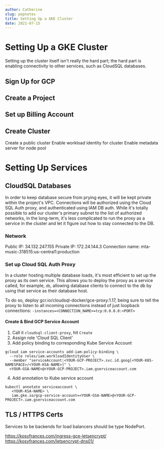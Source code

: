 ```yaml
---
author: Catherine
slug: pepnotes
title: Setting Up a GKE Cluster
date: 2021-07-15
---
```


# Setting Up a GKE Cluster

Setting up the cluster itself isn't really the hard part; the hard part is enabling connectivity to other services, such as CloudSQL databases.

## Sign Up for GCP

## Create a Project

## Set up Billing Account

## Create Cluster

Create a public cluster
Enable workload identity for cluster
Enable metadata server for node pool

# Setting Up Services

## CloudSQL Databases

In order to keep database secure from prying eyes, it will be kept private within the project's VPC.
Connections will be authorized using the Cloud SQL Auth proxy, and authenticated using IAM DB auth. While it's totally possible to add our cluster's primary subnet to the list of authorized networks, in the long-term, it's less complicated to run the proxy as a service in the cluster and let it figure out how to stay connected to the DB.

### Network

Public IP: 34.132.247.155
Private IP: 172.24.144.3
Connection name: mta-music-318515:us-central1:production

### Set up Cloud SQL Auth Proxy

In a cluster hosting multiple database loads, it's most efficient to set up the proxy as its own service.
This allows you to deploy the proxy as a service called, for example, `db`, allowing database clients to
connect to the db by using that service as their database host.

To do so, deploy gcr.io/cloudsql-docker/gce-proxy:1.17, being sure to tell the proxy to listen to all
incoming connections instead of just loopback connections:
`-instances=<CONNECTION_NAME>=tcp:0.0.0.0:<PORT>`

#### Create & Bind GCP Service Account

1. Call it `cloudsql-client-proxy`, hit `Create`
2. Assign role 'Cloud SQL Client'
3. Add policy binding to corresponding Kube Service Account

```
gcloud iam service-accounts add-iam-policy-binding \
  --role roles/iam.workloadIdentityUser \
  --member "serviceAccount:<YOUR-GCP-PROJECT>.svc.id.goog[<YOUR-K8S-NAMESPACE>/<YOUR-KSA-NAME>]" \
  <YOUR-GSA-NAME>@<YOUR-GCP-PROJECT>.iam.gserviceaccount.com
```

4. Add annotation to Kube service account

```
kubectl annotate serviceaccount \
   <YOUR-KSA-NAME> \
   iam.gke.io/gcp-service-account=<YOUR-GSA-NAME>@<YOUR-GCP-PROJECT>.iam.gserviceaccount.com
```

## TLS / HTTPS Certs

Services to be backends for load balancers should be type NodePort.

https://kosyfrances.com/ingress-gce-letsencrypt/
https://kosyfrances.com/letsencrypt-dns01/
